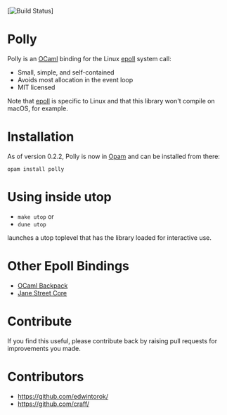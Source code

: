 
[![Build Status](https://github.com/lindig/polly/workflows/CI/badge.svg)]

# Polly

Polly is an [OCaml] binding for the Linux [epoll] system call:

* Small, simple, and self-contained
* Avoids most allocation in the event loop
* MIT licensed

Note that [epoll] is specific to Linux and that this library won't
compile on macOS, for example.

# Installation

As of version 0.2.2, Polly is now in [Opam] and can be installed from
there:

```
opam install polly
```

# Using inside utop

* `make utop` or
* `dune utop`

launches a utop toplevel that has the library loaded for interactive
use.


# Other Epoll Bindings

* [OCaml Backpack](https://github.com/jimenezrick/ocaml-backpack/)
* [Jane Street Core](https://github.com/janestreet/core)

# Contribute

If you find this useful, please contribute back by raising pull
requests for improvements you made.

[OCaml]:  https://www.ocaml.org/
[epoll]:  http://man7.org/linux/man-pages/man2/epoll_wait.2.html
[Opam]:   http://opam.ocaml.org/

# Contributors

* https://github.com/edwintorok/
* https://github.com/craff/


